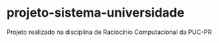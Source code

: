 # projeto-sistema-universidade
Projeto realizado na disciplina de Raciocínio Computacional da PUC-PR
